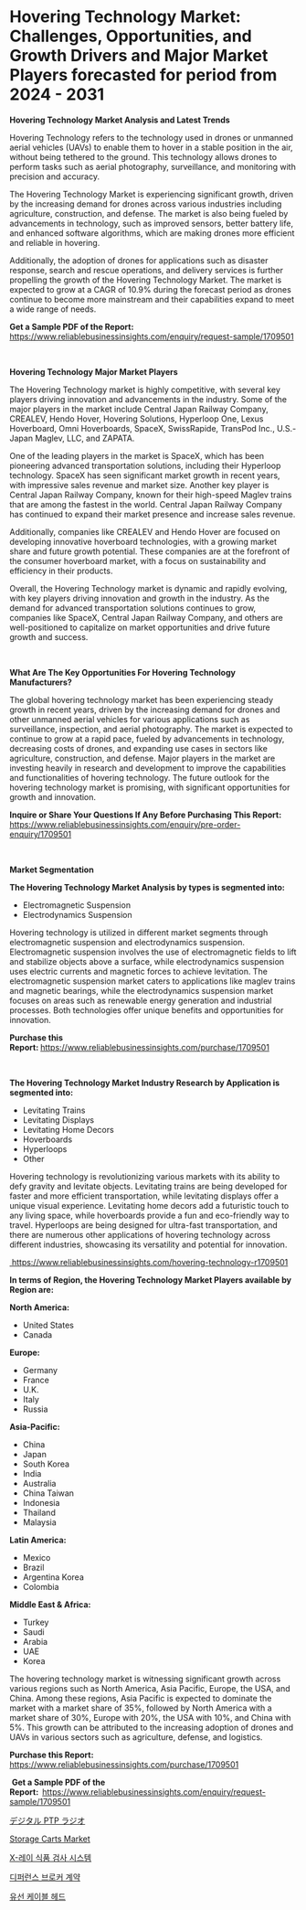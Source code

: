 <p><h1>Hovering Technology Market: Challenges, Opportunities, and Growth Drivers and Major Market Players forecasted for period from 2024 - 2031</h1></p><p><strong>Hovering Technology Market Analysis and Latest Trends</strong></p>
<p><p>Hovering Technology refers to the technology used in drones or unmanned aerial vehicles (UAVs) to enable them to hover in a stable position in the air, without being tethered to the ground. This technology allows drones to perform tasks such as aerial photography, surveillance, and monitoring with precision and accuracy.</p><p>The Hovering Technology Market is experiencing significant growth, driven by the increasing demand for drones across various industries including agriculture, construction, and defense. The market is also being fueled by advancements in technology, such as improved sensors, better battery life, and enhanced software algorithms, which are making drones more efficient and reliable in hovering.</p><p>Additionally, the adoption of drones for applications such as disaster response, search and rescue operations, and delivery services is further propelling the growth of the Hovering Technology Market. The market is expected to grow at a CAGR of 10.9% during the forecast period as drones continue to become more mainstream and their capabilities expand to meet a wide range of needs.</p></p>
<p><strong>Get a Sample PDF of the Report:&nbsp;</strong> <a href="https://www.reliablebusinessinsights.com/enquiry/request-sample/1709501">https://www.reliablebusinessinsights.com/enquiry/request-sample/1709501</a></p>
<p>&nbsp;</p>
<p><strong>Hovering Technology Major Market Players</strong></p>
<p><p>The Hovering Technology market is highly competitive, with several key players driving innovation and advancements in the industry. Some of the major players in the market include Central Japan Railway Company, CREALEV, Hendo Hover, Hovering Solutions, Hyperloop One, Lexus Hoverboard, Omni Hoverboards, SpaceX, SwissRapide, TransPod Inc., U.S.-Japan Maglev, LLC, and ZAPATA.</p><p>One of the leading players in the market is SpaceX, which has been pioneering advanced transportation solutions, including their Hyperloop technology. SpaceX has seen significant market growth in recent years, with impressive sales revenue and market size. Another key player is Central Japan Railway Company, known for their high-speed Maglev trains that are among the fastest in the world. Central Japan Railway Company has continued to expand their market presence and increase sales revenue.</p><p>Additionally, companies like CREALEV and Hendo Hover are focused on developing innovative hoverboard technologies, with a growing market share and future growth potential. These companies are at the forefront of the consumer hoverboard market, with a focus on sustainability and efficiency in their products.</p><p>Overall, the Hovering Technology market is dynamic and rapidly evolving, with key players driving innovation and growth in the industry. As the demand for advanced transportation solutions continues to grow, companies like SpaceX, Central Japan Railway Company, and others are well-positioned to capitalize on market opportunities and drive future growth and success.</p></p>
<p>&nbsp;</p>
<p><strong>What Are The Key Opportunities For Hovering Technology Manufacturers?</strong></p>
<p><p>The global hovering technology market has been experiencing steady growth in recent years, driven by the increasing demand for drones and other unmanned aerial vehicles for various applications such as surveillance, inspection, and aerial photography. The market is expected to continue to grow at a rapid pace, fueled by advancements in technology, decreasing costs of drones, and expanding use cases in sectors like agriculture, construction, and defense. Major players in the market are investing heavily in research and development to improve the capabilities and functionalities of hovering technology. The future outlook for the hovering technology market is promising, with significant opportunities for growth and innovation.</p></p>
<p><strong>Inquire or Share Your Questions If Any Before Purchasing This Report:</strong> <a href="https://www.reliablebusinessinsights.com/enquiry/pre-order-enquiry/1709501">https://www.reliablebusinessinsights.com/enquiry/pre-order-enquiry/1709501</a></p>
<p>&nbsp;</p>
<p><strong>Market Segmentation</strong></p>
<p><strong>The Hovering Technology Market Analysis by types is segmented into:</strong></p>
<p><ul><li>Electromagnetic Suspension</li><li>Electrodynamics Suspension</li></ul></p>
<p><p>Hovering technology is utilized in different market segments through electromagnetic suspension and electrodynamics suspension. Electromagnetic suspension involves the use of electromagnetic fields to lift and stabilize objects above a surface, while electrodynamics suspension uses electric currents and magnetic forces to achieve levitation. The electromagnetic suspension market caters to applications like maglev trains and magnetic bearings, while the electrodynamics suspension market focuses on areas such as renewable energy generation and industrial processes. Both technologies offer unique benefits and opportunities for innovation.</p></p>
<p><strong>Purchase this Report:&nbsp;</strong><a href="https://www.reliablebusinessinsights.com/purchase/1709501">https://www.reliablebusinessinsights.com/purchase/1709501</a></p>
<p>&nbsp;</p>
<p><strong>The Hovering Technology Market Industry Research by Application is segmented into:</strong></p>
<p><ul><li>Levitating Trains</li><li>Levitating Displays</li><li>Levitating Home Decors</li><li>Hoverboards</li><li>Hyperloops</li><li>Other</li></ul></p>
<p><p>Hovering technology is revolutionizing various markets with its ability to defy gravity and levitate objects. Levitating trains are being developed for faster and more efficient transportation, while levitating displays offer a unique visual experience. Levitating home decors add a futuristic touch to any living space, while hoverboards provide a fun and eco-friendly way to travel. Hyperloops are being designed for ultra-fast transportation, and there are numerous other applications of hovering technology across different industries, showcasing its versatility and potential for innovation.</p></p>
<p><a href="https://www.reliablebusinessinsights.com/hovering-technology-r1709501">&nbsp;https://www.reliablebusinessinsights.com/hovering-technology-r1709501</a></p>
<p><strong>In terms of Region, the Hovering Technology Market Players available by Region are:</strong></p>
<p>
    <p> <strong> North America: </strong>
        <ul>
            <li>United States</li>
            <li>Canada</li>
        </ul>
        </p> 
    <p> <strong> Europe: </strong>
        <ul>
            <li>Germany</li>
            <li>France</li>
            <li>U.K.</li>
            <li>Italy</li>
            <li>Russia</li>
        </ul>
        </p> 
    <p> <strong> Asia-Pacific: </strong>
        <ul>
            <li>China</li>
            <li>Japan</li>
            <li>South Korea</li>
            <li>India</li>
            <li>Australia</li>
            <li>China Taiwan</li>
            <li>Indonesia</li>
            <li>Thailand</li>
            <li>Malaysia</li>
        </ul>
        </p> 
    <p> <strong> Latin America: </strong>
        <ul>
            <li>Mexico</li>
            <li>Brazil</li>
            <li>Argentina Korea</li>
            <li>Colombia</li>
        </ul>
        </p> 
    <p> <strong> Middle East & Africa: </strong>
        <ul>
            <li>Turkey</li>
            <li>Saudi</li>
            <li>Arabia</li>
            <li>UAE</li>
            <li>Korea</li>
        </ul>
    </p>
    </p>
<p><p>The hovering technology market is witnessing significant growth across various regions such as North America, Asia Pacific, Europe, the USA, and China. Among these regions, Asia Pacific is expected to dominate the market with a market share of 35%, followed by North America with a market share of 30%, Europe with 20%, the USA with 10%, and China with 5%. This growth can be attributed to the increasing adoption of drones and UAVs in various sectors such as agriculture, defense, and logistics.</p></p>
<p><strong>Purchase this Report: </strong><a href="https://www.reliablebusinessinsights.com/purchase/1709501">https://www.reliablebusinessinsights.com/purchase/1709501</a></p>
<p>&nbsp;<strong>Get a Sample PDF of the Report:&nbsp;&nbsp;</strong><a href="https://www.reliablebusinessinsights.com/enquiry/request-sample/1709501">https://www.reliablebusinessinsights.com/enquiry/request-sample/1709501</a></p>
<p><strong></strong></p>
<p><p><a href="https://medium.com/@amehdzmay/%E3%83%87%E3%82%B8%E3%82%BF%E3%83%ABptp%E3%83%A9%E3%82%B8%E3%82%AA%E5%B8%82%E5%A0%B4%E3%81%AE%E3%83%A1%E3%83%88%E3%83%AA%E3%83%83%E3%82%AF%E3%82%B9%E3%82%92%E8%A7%A3%E8%AA%AD%E3%81%99%E3%82%8B-%E5%B8%82%E5%A0%B4%E3%82%B7%E3%82%A7%E3%82%A2-%E3%83%88%E3%83%AC%E3%83%B3%E3%83%89-%E6%88%90%E9%95%B7%E3%83%91%E3%82%BF%E3%83%BC%E3%83%B3-61560c66dfd8">デジタル PTP ラジオ</a></p><p><a href="https://github.com/angelajermaine/Market-Research-Report-List-3/blob/main/storage-carts-market.md">Storage Carts Market</a></p><p><a href="https://medium.com/@florianwolf50/x-%EB%A0%88%EC%9D%B4-%EC%8B%9D%ED%92%88-%EA%B2%80%EC%82%AC-%EC%8B%9C%EC%8A%A4%ED%85%9C-%EC%8B%9C%EC%9E%A5-%EC%8B%9C%EC%9E%A5-cagr-%EC%8B%9C%EC%9E%A5-%EB%8F%99%ED%96%A5-%EB%B0%8F-%EC%84%B1%EC%9E%A5-%EC%A0%84%EB%9E%B5%EC%97%90-%EB%8C%80%ED%95%9C-%ED%86%B5%EC%B0%B0%EB%A0%A5-67b6a2faee27">X-레이 식품 검사 시스템</a></p><p><a href="https://medium.com/@audieyost2004/%EC%B0%A8%EC%9D%B4-%EA%B3%84%EC%95%BD-%EB%B8%8C%EB%A1%9C%EC%BB%A4-%EC%8B%9C%EC%9E%A5-2031%EB%85%84%EA%B9%8C%EC%A7%80%EC%9D%98-%EB%8F%99%ED%96%A5-%EC%98%88%EC%B8%A1-%EB%B0%8F-%EA%B2%BD%EC%9F%81-%EB%B6%84%EC%84%9D-17953d597147">디퍼런스 브로커 계약</a></p><p><a href="https://github.com/mithunmistry2258/Market-Research-Report-List-1/blob/main/7872985110119.md">유선 케이블 헤드</a></p></p>